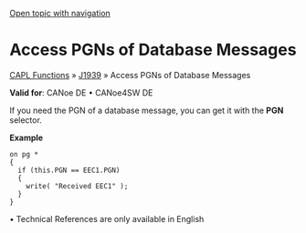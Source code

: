 [Open topic with navigation](../../../../CANoeDEFamily.htm#Topics/CAPLFunctions/J1939/CAPLfunctionsJ1939AccessPGN.md)

# Access PGNs of Database Messages

[CAPL Functions](../CAPLfunctions.md) » [J1939](CAPLfunctionsJ1939StartPage.md) » Access PGNs of Database Messages

**Valid for**:  CANoe DE • CANoe4SW DE

If you need the PGN of a database message, you can get it with the **PGN** selector.

**Example**

```plaintext
on pg *
{
  if (this.PGN == EEC1.PGN)
  {
    write( "Received EEC1" );
  }
}
```

•  Technical References are only available in English
